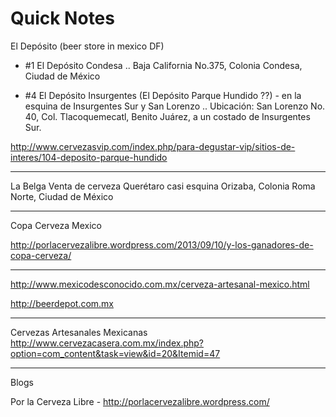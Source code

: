 
# Quick Notes


El Depósito (beer store in mexico DF)

- #1 El Depósito Condesa
  .. Baja California No.375, Colonia Condesa, Ciudad de México

- #4 El Depósito Insurgentes  (El Depósito Parque Hundido ??) -  en la esquina de Insurgentes Sur y San Lorenzo
  .. Ubicación: San Lorenzo No. 40, Col. Tlacoquemecatl, Benito Juárez, a un costado de Insurgentes Sur.
  
  
http://www.cervezasvip.com/index.php/para-degustar-vip/sitios-de-interes/104-deposito-parque-hundido

---
La Belga
Venta de cerveza
Querétaro casi esquina Orizaba, Colonia Roma Norte, Ciudad de México

------

Copa Cerveza Mexico

http://porlacervezalibre.wordpress.com/2013/09/10/y-los-ganadores-de-copa-cerveza/


--------
http://www.mexicodesconocido.com.mx/cerveza-artesanal-mexico.html

http://beerdepot.com.mx

---------

Cervezas Artesanales Mexicanas
http://www.cervezacasera.com.mx/index.php?option=com_content&task=view&id=20&Itemid=47


----

Blogs

Por la Cerveza Libre  - http://porlacervezalibre.wordpress.com/